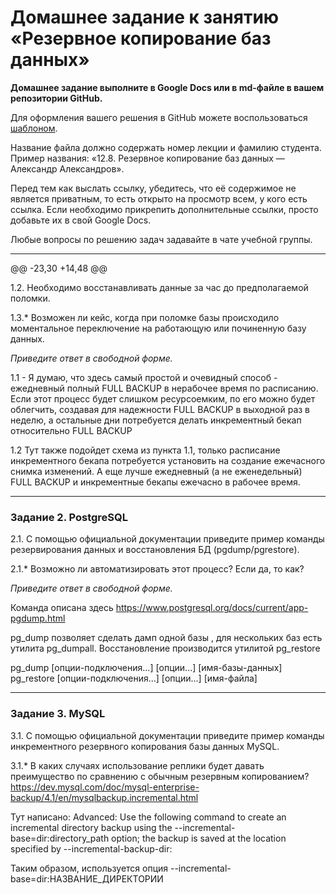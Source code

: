 
# Домашнее задание к занятию «Резервное копирование баз данных»

**Домашнее задание выполните в Google Docs или в md-файле в вашем репозитории GitHub.** 

Для оформления вашего решения в GitHub можете воспользоваться [шаблоном](https://github.com/netology-code/sys-pattern-homework).

Название файла должно содержать номер лекции и фамилию студента. Пример названия: «12.8. Резервное копирование баз данных — Александр Александров».

Перед тем как выслать ссылку, убедитесь, что её содержимое не является приватным, то есть открыто на просмотр всем, у кого есть ссылка. Если необходимо прикрепить дополнительные ссылки, просто добавьте их в свой Google Docs.

Любые вопросы по решению задач задавайте в чате учебной группы.

---

@@ -23,30 +14,48 @@

1.2. Необходимо восстанавливать данные за час до предполагаемой поломки.

1.3.* Возможен ли кейс, когда при поломке базы происходило моментальное переключение на работающую или починенную базу данных.

*Приведите ответ в свободной форме.*

1.1 - Я думаю, что здесь самый простой и очевидный способ - ежедневный полный FULL BACKUP в нерабочее время по расписанию. Если этот процесс будет слишком ресурсоемким, по его можно будет облегчить, создавая для надежности FULL BACKUP в выходной раз в неделю, а остальные дни потребуется делать инкрементный бекап относительно FULL BACKUP

1.2 Тут также подойдет схема из пункта 1.1, только расписание инкрементного бекапа потребуется установить на создание ежечасного снимка изменений. А еще лучше ежедневный (а не еженедельный) FULL BACKUP и инкрементные бекапы ежечасно в рабочее время.

---

### Задание 2. PostgreSQL

2.1. С помощью официальной документации приведите пример команды резервирования данных и восстановления БД (pgdump/pgrestore).

2.1.* Возможно ли автоматизировать этот процесс? Если да, то как?

*Приведите ответ в свободной форме.*


Команда описана здесь https://www.postgresql.org/docs/current/app-pgdump.html

pg_dump позволяет сделать дамп одной базы , для нескольких баз есть утилита pg_dumpall. Восстановление производится утилитой pg_restore

pg_dump [опции-подключения...] [опции...] [имя-базы-данных]
pg_restore [опции-подключения...] [опции...] [имя-файла]



---

### Задание 3. MySQL

3.1. С помощью официальной документации приведите пример команды инкрементного резервного копирования базы данных MySQL. 

3.1.* В каких случаях использование реплики будет давать преимущество по сравнению с обычным резервным копированием?
https://dev.mysql.com/doc/mysql-enterprise-backup/4.1/en/mysqlbackup.incremental.html

Тут написано:
Advanced: Use the following command to create an incremental directory backup using the --incremental-base=dir:directory_path option; the backup is saved at the location specified by --incremental-backup-dir:

Таким образом, используется опция  --incremental-base=dir:НАЗВАНИЕ_ДИРЕКТОРИИ


